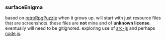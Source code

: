 ### surfaceEnigma

based on [retroRpgPuzzle][1] when it grows up.
will start with just resource files that are
screenshots. these files are __not__ mine and of
__unknown license__. eventually will need to be
gitignored. exploring use of [arc-js][2] and perhaps
[node.js][3].

[1]:http://bluetarpgames.wordpress.com/2014/04/27/retro-rpg-puzzle-2/
[2]:https://github.com/smihica/arc-js
[3]:http://nodejs.org/
